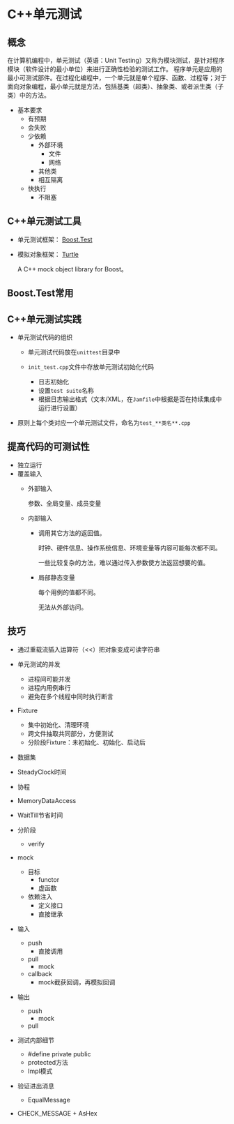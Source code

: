 # C++单元测试

## 概念

在计算机编程中，单元测试（英语：Unit Testing）又称为模块测试，是针对程序模块（软件设计的最小单位）来进行正确性检验的测试工作。
程序单元是应用的最小可测试部件。在过程化编程中，一个单元就是单个程序、函数、过程等；对于面向对象编程，最小单元就是方法，包括基类（超类）、抽象类、或者派生类（子类）中的方法。

* 基本要求
  * 有预期
  * 会失败
  * 少依赖
    * 外部环境
      * 文件
      * 网络
    * 其他类
    * 相互隔离
  * 快执行
    * 不阻塞

## C++单元测试工具

* 单元测试框架： [Boost.Test](http://www.boost.org/libs/test)
* 模拟对象框架： [Turtle](http://turtle.sourceforge.net/)

  A C++ mock object library for Boost。

## Boost.Test常用

## C++单元测试实践

* 单元测试代码的组织
  * 单元测试代码放在``unittest``目录中

  * ``init_test.cpp``文件中存放单元测试初始化代码
    * 日志初始化
    * 设置``test suite``名称
    * 根据日志输出格式（文本/XML，在``Jamfile``中根据是否在持续集成中运行进行设置）

* 原则上每个类对应一个单元测试文件，命名为``test_**类名**.cpp``

## 提高代码的可测试性

* 独立运行
* 覆盖输入
  * 外部输入

    参数、全局变量、成员变量

  * 内部输入
    * 调用其它方法的返回值。

      时钟、硬件信息、操作系统信息、环境变量等内容可能每次都不同。

      一些比较复杂的方法，难以通过传入参数使方法返回想要的值。

    * 局部静态变量

      每个用例的值都不同。

      无法从外部访问。

## 技巧

* 通过重载流插入运算符（<<）把对象变成可读字符串

* 单元测试的并发
  - 进程间可能并发
  - 进程内用例串行
  - 避免在多个线程中同时执行断言

* Fixture
  - 集中初始化、清理环境
  - 跨文件抽取共同部分，方便测试
  - 分阶段Fixture：未初始化、初始化、启动后

* 数据集

* SteadyClock时间

* 协程

* MemoryDataAccess

* WaitTill节省时间

* 分阶段
  * verify

* mock
  * 目标
    * functor
    * 虚函数
  * 依赖注入
    * 定义接口
    * 直接继承

* 输入
  * push
    * 直接调用
  * pull
    * mock
  * callback
    * mock截获回调，再模拟回调

* 输出
  * push
    * mock
  * pull

* 测试内部细节
  * #define private public
  * protected方法
  * Impl模式

* 验证进出消息
  * EqualMessage

* CHECK_MESSAGE + AsHex
